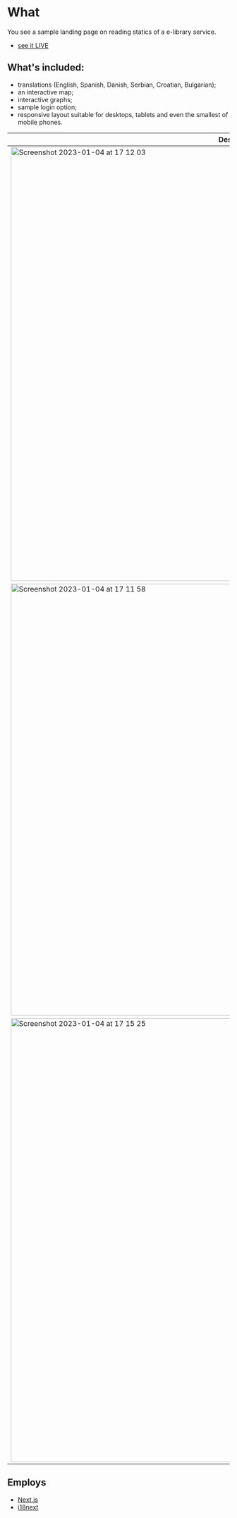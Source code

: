 # What
You see a sample landing page on reading statics of a e-library service.

- [see it LIVE](https://year-in-review-xi.vercel.app/)

## What's included:
- translations (English, Spanish, Danish, Serbian, Croatian, Bulgarian);
- an interactive map;
- interactive graphs;
- sample login option;
- responsive layout suitable for desktops, tablets and even the smallest of mobile phones.

| Desktop      | Mobiles (SE & iPhone 12) |
| ----------- | ----------- |
| <img width="985" alt="Screenshot 2023-01-04 at 17 12 03" src="https://user-images.githubusercontent.com/42477973/210599371-10dd6d15-b5c0-499c-87c9-a4a4d38ef9c9.png">|<img width="317" alt="Screenshot 2023-01-04 at 17 14 22" src="https://user-images.githubusercontent.com/42477973/210600027-b011dff1-dd7e-4574-8133-3bdd2115e843.png">|
|<img width="980" alt="Screenshot 2023-01-04 at 17 11 58" src="https://user-images.githubusercontent.com/42477973/210599392-818d7434-d8ba-4885-b3a4-62fd3faf3610.png">|<img width="335" alt="Screenshot 2023-01-04 at 17 14 33" src="https://user-images.githubusercontent.com/42477973/210600109-3634f88e-954e-439e-bb70-d8421fca1776.png">|
|<img width="1007" alt="Screenshot 2023-01-04 at 17 15 25" src="https://user-images.githubusercontent.com/42477973/210599970-9532fc87-3152-4390-925d-a7102e174cbf.png">|<img width="320" alt="Screenshot 2023-01-04 at 17 14 51" src="https://user-images.githubusercontent.com/42477973/210600138-c53f536d-5d1a-4b7f-ba1c-6ebe966a74b3.png">|

## Employs
- [Next.js](https://nextjs.org/)
- [i18next](https://github.com/i18next/next-i18next)
